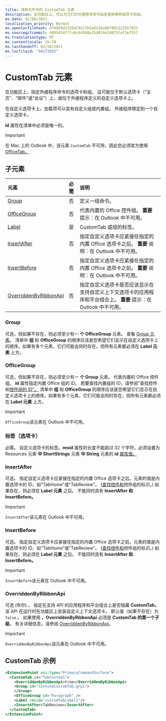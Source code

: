 ```yaml
---
title: 清单文件中的 CustomTab 元素
description: 在功能区上，可以为它们的外接程序命令指定使用哪种选项卡和组。
ms.date: 02/09/2021
localization_priority: Normal
ms.openlocfilehash: d74859d1326d29517b5a8226a86f901322957933
ms.sourcegitcommit: 4805454f7fc6c64368a35d014e24075faf3e7557
ms.translationtype: MT
ms.contentlocale: zh-CN
ms.lasthandoff: 02/10/2021
ms.locfileid: "50173925"
---
```

# <a name="customtab-element"></a>CustomTab 元素

在功能区上，指定外接程序命令的选项卡和组。 这可能位于默认选项卡（“主页”、“邮件”或“会议”）上，或位于外接程序定义的自定义选项卡上。

在自定义选项卡上，加载项可以具有自定义组或内置组。 外接程序限定到一个自定义选项卡。

**id** 属性在清单中必须是唯一的。

> [!IMPORTANT]
> 在 Mac 上的 Outlook 中，该元素 `CustomTab` 不可用，因此您必须改为使用[OfficeTab。](officetab.md)

## <a name="child-elements"></a>子元素

|  元素 |  必需  |  说明  |
|:-----|:-----|:-----|
|  [Group](group.md)      | 否 |  定义一组命令。  |
|  [OfficeGroup](#officegroup)      | 否 |  代表内置的 Office 控件组。 **重要** 提示：在 Outlook 中不可用。 |
|  [Label](#label-tab)      | 是 |  CustomTab 或组的标签。  |
|  [InsertAfter](#insertafter)      | 否 |  指定自定义选项卡应紧接在指定的内置 Office 选项卡之后。 **重要** 说明：在 Outlook 中不可用。 |
|  [InsertBefore](#insertbefore)      | 否 |  指定自定义选项卡应紧接在指定的内置 Office 选项卡之前。 **重要** 说明：在 Outlook 中不可用。 |
|  [OverriddenByRibbonApi](overriddenbyribbonapi.md)      | 否 |  指定自定义选项卡是否应该显示在支持自定义上下文选项卡的应用程序和平台组合上。 **重要** 提示：在 Outlook 中不可用。 |

### <a name="group"></a>Group

可选，但如果不存在，则必须至少有一 **个 OfficeGroup** 元素。 查看 [Group 元素](group.md)。 清单中 **组** 和 **OfficeGroup** 的顺序应该是您希望它们显示在自定义选项卡上的顺序。如果有多个元素，它们可能会同时存在，但所有元素都必须在 **Label 元素** 上方。

### <a name="officegroup"></a>OfficeGroup

可选，但如果不存在，则必须至少有一 **个 Group** 元素。 代表内置的 Office 控件组。 **id** 属性指定内置 Office 组的 ID。 若要查找内置组的 ID，请参阅"查找控件和[控件组的 ID"。](../../design/built-in-button-integration.md#find-the-ids-of-controls-and-control-groups) 清单中 **组** 和 **OfficeGroup** 的顺序应该是您希望它们显示在自定义选项卡上的顺序。如果有多个元素，它们可能会同时存在，但所有元素都必须在 **Label 元素** 上方。

> [!IMPORTANT]
> `OfficeGroup`该元素在 Outlook 中不可用。

### <a name="label-tab"></a>标签（选项卡）

必需。 自定义选项卡的标签。**resid** 属性的长度不能超过 32 个字符，必须设置为 Resources 元素 **中 ShortStrings** 元素 **中 String** 元素的 **id** [属性值。](resources.md)

### <a name="insertafter"></a>InsertAfter

可选。 指定自定义选项卡应紧接在指定的内置 Office 选项卡之后。元素的值是内置选项卡的 ID，如"TabHome"或"TabReview"。  ([查找控件和](../../design/built-in-button-integration.md#find-the-ids-of-controls-and-control-groups)控件组的标识。) 如果存在，则必须在 **Label 元素** 之后。 不能同时具有 **InsertAfter 和** **InsertBefore。**

> [!IMPORTANT]
> `InsertAfter`该元素在 Outlook 中不可用。

### <a name="insertbefore"></a>InsertBefore

可选。 指定自定义选项卡应紧接在指定的内置 Office 选项卡之前。元素的值是内置选项卡的 ID，如"TabHome"或"TabReview"。  ([查找控件和](../../design/built-in-button-integration.md#find-the-ids-of-controls-and-control-groups)控件组的标识。) 如果存在，则必须在 **Label 元素** 之后。 不能同时具有 **InsertAfter 和** **InsertBefore。**

> [!IMPORTANT]
> `InsertBefore`该元素在 Outlook 中不可用。

### <a name="overriddenbyribbonapi"></a>OverriddenByRibbonApi

可选 (布尔) 。 指定在支持 API 的应用程序和平台组合上是否隐藏 **CustomTab，** 该 API 在运行时在功能区上安装自定义上下文选项卡。 默认值（如果不存在）为 `false` 。 如果使用 **，OverriddenByRibbonApi** 必须是 **CustomTab 的第一个子级**。  有关详细信息，请参阅 [OverriddenByRibbonApi](overriddenbyribbonapi.md)。

> [!IMPORTANT]
> `OverriddenByRibbonApi`该元素在 Outlook 中不可用。

## <a name="customtab-example"></a>CustomTab 示例

```xml
<ExtensionPoint xsi:type="PrimaryCommandSurface">
  <CustomTab id="TabCustom1">
    <OverriddenByRibbonApi>true</OverriddenByRibbonApi>
    <Group id="ContosoCustomTab.grp1">
    </Group>
    <OfficeGroup id="Paragraph" />
    <Label resid="customTabLabel1"/>
    <InsertAfter>TabReview</InsertAfter>
  </CustomTab>
</ExtensionPoint>
```
